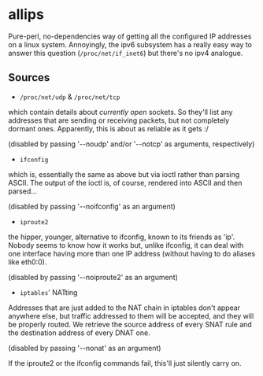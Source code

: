 # allips

Pure-perl, no-dependencies way of getting all the configured IP addresses 
on a linux system.
Annoyingly, the ipv6 subsystem has a really easy way to answer this question
(`/proc/net/if_inet6`) but there's no ipv4 analogue.


## Sources ##

* `/proc/net/udp` & `/proc/net/tcp`

which contain details about *currently open* sockets. So they'll list any 
addresses that are sending or receiving packets, but not completely dormant
ones. Apparently, this is about as reliable as it gets :/

(disabled by passing '--noudp' and/or '--notcp' as arguments, respectively)

* `ifconfig`

which is, essentially the same as above but via ioctl rather than parsing
ASCII. The output of the ioctl is, of course, rendered into ASCII and then
parsed...

(disabled by passing '--noifconfig' as an argument)

* `iproute2`

the hipper, younger, alternative to ifconfig, known to its friends as 'ip'.
Nobody seems to know how it works but, unlike ifconfig, it can deal with 
one interface having more than one IP address (without having to do aliases
like eth0:0).

(disabled by passing '--noiproute2' as an argument)

* `iptables`' NATting

Addresses that are just added to the NAT chain in iptables don't appear 
anywhere else, but traffic addressed to them will be accepted, and they
will be properly routed. We retrieve the source address of every SNAT rule
and the destination address of every DNAT one.

(disabled by passing '--nonat' as an argument)



If the iproute2 or the ifconfig commands fail, this'll just silently carry on.
